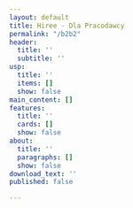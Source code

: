 ```yaml
---
layout: default
title: Hiree - Dla Pracodawcy
permalink: "/b2b2"
header:
  title: ''
  subtitle: ''
usp:
  title: ''
  items: []
  show: false
main_content: []
features:
  title: ''
  cards: []
  show: false
about:
  title: ''
  paragraphs: []
  show: false
download_text: ''
published: false

---
```

